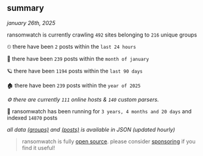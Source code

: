 
## summary
_january 26th, 2025_

ransomwatch is currently crawling `492` sites belonging to `216` unique groups

⏲ there have been `2` posts within the `last 24 hours`

🦈 there have been `239` posts within the `month of january`

🪐 there have been `1194` posts within the `last 90 days`

🏚 there have been `239` posts within the `year of 2025`

_⚙️ there are currently `111` online hosts & `140` custom parsers._

🦕 ransomwatch has been running for `3 years, 4 months and 20 days` and indexed `14870` posts

_all data  [(groups)](http://ransomwhat.telemetry.ltd/groups) and [(posts)](http://ransomwhat.telemetry.ltd/posts) is available in JSON (updated hourly)_

> ransomwatch is fully [open source](https://github.com/joshhighet/ransomwatch#ransomwatch--). please consider [sponsoring](https://github.com/sponsors/joshhighet) if you find it useful!
